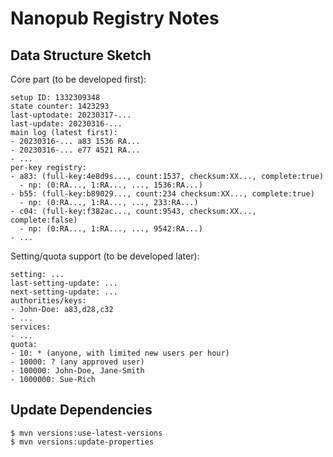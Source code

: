 # Nanopub Registry Notes

## Data Structure Sketch

Core part (to be developed first):

    setup ID: 1332309348
    state counter: 1423293
    last-uptodate: 20230317-...
    last-update: 20230316-...
    main log (latest first):
    - 20230316-... a83 1536 RA...
    - 20230316-... e77 4521 RA...
    - ...
    per-key registry:
    - a83: (full-key:4e8d9s..., count:1537, checksum:XX..., complete:true)
      - np: (0:RA..., 1:RA..., ..., 1536:RA...)
    - b55: (full-key:b89029..., count:234 checksum:XX..., complete:true)
      - np: (0:RA..., 1:RA..., ..., 233:RA...)
    - c04: (full-key:f382ac..., count:9543, checksum:XX..., complete:false)
      - np: (0:RA..., 1:RA..., ..., 9542:RA...)
    - ...

Setting/quota support (to be developed later):

    setting: ...
    last-setting-update: ...
    next-setting-update: ...
    authorities/keys:
    - John-Doe: a83,d28,c32
    - ...
    services:
    - ...
    quota:
    - 10: * (anyone, with limited new users per hour)
    - 10000: ? (any approved user)
    - 100000: John-Doe, Jane-Smith
    - 1000000: Sue-Rich

## Update Dependencies

    $ mvn versions:use-latest-versions
    $ mvn versions:update-properties

